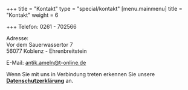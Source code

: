 +++
title = "Kontakt"
type = "special/kontakt"
[menu.mainmenu]
title = "Kontakt"
weight = 6

+++
Telefon: 0261 - 702566  
  
Adresse:  
Vor dem Sauerwassertor 7  
56077 Koblenz - Ehrenbreitstein  
  
E-Mail: antik.ameln@t-online.de

Wenn Sie mit uns in Verbindung treten erkennen Sie unsere [**Datenschutzerklärung**](/datenschutz) an.